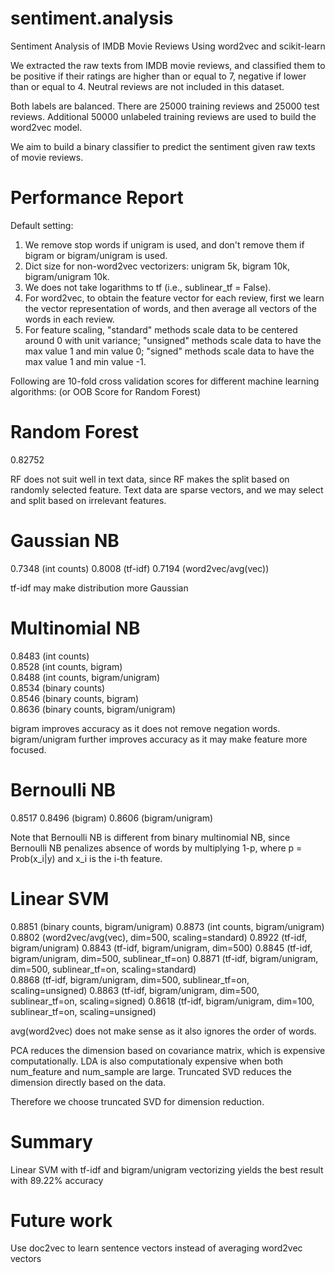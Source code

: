 # sentiment.analysis

Sentiment Analysis of IMDB Movie Reviews Using word2vec and scikit-learn

We extracted the raw texts from IMDB movie reviews, and classified them to be positive if their ratings are higher than or equal to 7, negative if lower than or equal to 4. Neutral reviews are not included in this dataset. 

Both labels are balanced. There are 25000 training reviews and 25000 test reviews. Additional 50000 unlabeled training reviews are used to build the word2vec model.

We aim to build a binary classifier to predict the sentiment given raw texts of movie reviews.


# Performance Report   

Default setting: 

1. We remove stop words if unigram is used, and don't remove them if bigram or bigram/unigram is used.
2. Dict size for non-word2vec vectorizers: unigram 5k, bigram 10k, bigram/unigram 10k.
3. We does not take logarithms to tf (i.e., sublinear_tf = False).
4. For word2vec, to obtain the feature vector for each review, first we learn the vector representation of words, and then average all vectors of the words in each review.
5. For feature scaling, "standard" methods scale data to be centered around 0 with unit variance; "unsigned" methods scale data to have the max value 1 and min value 0; "signed" methods scale data to have the max value 1 and min value -1.


Following are 10-fold cross validation scores for different machine learning algorithms:
(or OOB Score for Random Forest) 

# Random Forest
0.82752

RF does not suit well in text data, since RF makes the split based on randomly selected feature. 
Text data are sparse vectors, and we may select and split based on irrelevant features.


# Gaussian NB 
0.7348 (int counts) 
0.8008 (tf-idf)
0.7194 (word2vec/avg(vec))

tf-idf may make distribution more Gaussian


# Multinomial NB
0.8483 (int counts)                  
0.8528 (int counts, bigram)                
0.8488 (int counts, bigram/unigram)                 
0.8534 (binary counts)                 
0.8546 (binary counts, bigram)                 
0.8636 (binary counts, bigram/unigram)

bigram improves accuracy as it does not remove negation words.
bigram/unigram further improves accuracy as it may make feature more focused.


# Bernoulli NB
0.8517
0.8496 (bigram)
0.8606 (bigram/unigram)

Note that Bernoulli NB is different from binary multinomial NB, since Bernoulli NB penalizes absence of words by multiplying 1-p, 
where p = Prob(x_i|y) and x_i is the i-th feature.


# Linear SVM
0.8851 (binary counts, bigram/unigram)
0.8873 (int counts, bigram/unigram)
0.8802 (word2vec/avg(vec), dim=500, scaling=standard)
0.8922 (tf-idf, bigram/unigram)
0.8843 (tf-idf, bigram/unigram, dim=500)
0.8845 (tf-idf, bigram/unigram, dim=500, sublinear_tf=on)
0.8871 (tf-idf, bigram/unigram, dim=500, sublinear_tf=on, scaling=standard)      
0.8868 (tf-idf, bigram/unigram, dim=500, sublinear_tf=on, scaling=unsigned)
0.8863 (tf-idf, bigram/unigram, dim=500, sublinear_tf=on, scaling=signed)
0.8618 (tf-idf, bigram/unigram, dim=100, sublinear_tf=on, scaling=unsigned)

avg(word2vec) does not make sense as it also ignores the order of words.

PCA reduces the dimension based on covariance matrix, which is expensive computationally. 
LDA is also computationaly expensive when both num_feature and num_sample are large. 
Truncated SVD reduces the dimension directly based on the data.

Therefore we choose truncated SVD for dimension reduction.

# Summary
Linear SVM with tf-idf and bigram/unigram vectorizing yields the best result with 89.22% accuracy

# Future work
Use doc2vec to learn sentence vectors instead of averaging word2vec vectors
